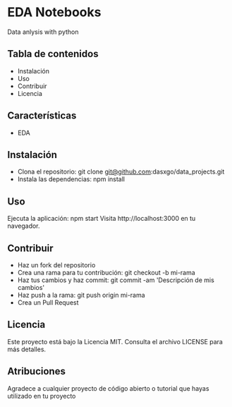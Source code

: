 # **EDA Notebooks**

Data anlysis with python 

## **Tabla de contenidos**

- Instalación
- Uso
- Contribuir
- Licencia

## **Características**

- EDA

## **Instalación**

- Clona el repositorio: git clone git@github.com:dasxgo/data_projects.git
- Instala las dependencias: npm install

## **Uso**
Ejecuta la aplicación: npm start
Visita http://localhost:3000 en tu navegador.

## **Contribuir**

- Haz un fork del repositorio
- Crea una rama para tu contribución: git checkout -b mi-rama
- Haz tus cambios y haz commit: git commit -am 'Descripción de mis cambios'
- Haz push a la rama: git push origin mi-rama
- Crea un Pull Request


## **Licencia** 

Este proyecto está bajo la Licencia MIT. Consulta el archivo LICENSE para más detalles.

## **Atribuciones**
Agradece a cualquier proyecto de código abierto o tutorial que hayas utilizado en tu proyecto


